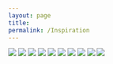 ```yaml
---
layout: page
title: 
permalink: /Inspiration
---
```

<img src="{{ site.baseurl }}/assets/img/horse_desert_1.jpg"/>
<img  src="{{ site.baseurl }}/assets/img/pata1.JPG"/>
<img  src="{{ site.baseurl }}/assets/img/pata3.JPG"/>
<img  src="{{ site.baseurl }}/assets/img/pata7.JPG"/>
<img  src="{{ site.baseurl }}/assets/img/pata2.JPG"/>
<img  src="{{ site.baseurl }}/assets/img/swe1.JPG"/>
<img  src="{{ site.baseurl }}/assets/img/pata5.JPG"/>
<img  src="{{ site.baseurl }}/assets/img/sar1.JPG"/>
<img  src="{{ site.baseurl }}/assets/img/pata6.JPG"/>
<img  src="{{ site.baseurl }}/assets/img/gallinara.JPG"/>

